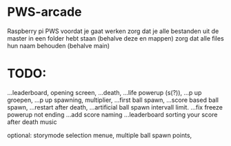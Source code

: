 # PWS-arcade
Raspberry pi PWS 
voordat je gaat werken zorg dat je alle bestanden uit de master in een folder hebt staan (behalve deze en mappen)
zorg dat alle files hun naam behouden (behalve main)

# TODO:
...leaderboard,
opening screen,
...death,
...life powerup (s(?)),
...p up groepen,
...p up spawning,
multiplier,
...first ball spawn,
...score based ball spawn,
...restart after death,
...artificial ball spawn intervall limit.
...fix freeze powerup not ending
...add score naming
...leaderboard sorting
your score after death
music

optional:
storymode
selection menue,
multiple ball spawn points,
